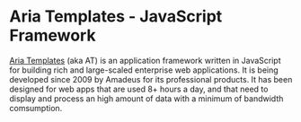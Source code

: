 # Aria Templates - JavaScript Framework

[Aria Templates](http://ariatemplates.com/) (aka AT) is an application framework written in JavaScript for building rich and large-scaled enterprise web applications. It is being developed since 2009 by Amadeus for its professional products. It has been designed for web apps that are used 8+ hours a day, and that need to display and process an high amount of data with a minimum of bandwidth comsumption.